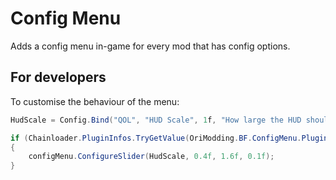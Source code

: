 # Config Menu

Adds a config menu in-game for every mod that has config options.

## For developers

To customise the behaviour of the menu:

```c#
HudScale = Config.Bind("QOL", "HUD Scale", 1f, "How large the HUD should appear on screen (min 40%, max 160%)");

if (Chainloader.PluginInfos.TryGetValue(OriModding.BF.ConfigMenu.PluginInfo.PLUGIN_GUID, out var pi) && pi.Instance is OriModding.BF.ConfigMenu.Plugin configMenu)
{
    configMenu.ConfigureSlider(HudScale, 0.4f, 1.6f, 0.1f);
}
```
